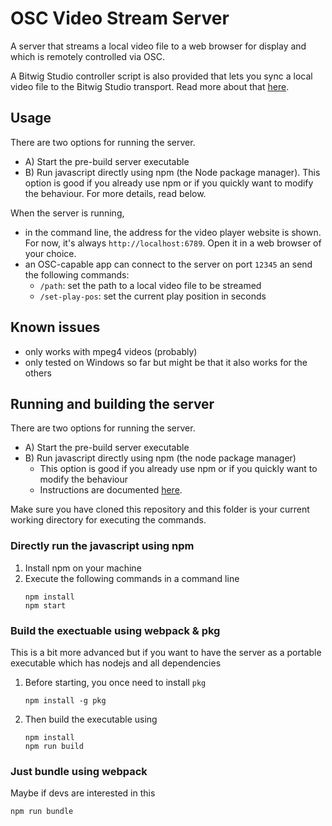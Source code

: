 # OSC Video Stream Server

A server that streams a local video file to a web browser for display and which is remotely controlled via OSC.

A Bitwig Studio controller script is also provided that lets you sync a local video file to the Bitwig Studio transport. Read more about that [here](bitwig-controller-script/README.md).

## Usage

There are two options for running the server.
   - A) Start the pre-build server executable
   - B) Run javascript directly using npm (the Node package manager). This option is good if you already use npm or if you quickly want to modify the behaviour. For more details, read below.

When the server is running,
- in the command line, the address for the video player website is shown. For now, it's always `http://localhost:6789`. Open it in a web browser of your choice.
- an OSC-capable app can connect to the server on port `12345` an send the following commands:
  - `/path`: set the path to a local video file to be streamed
  - `/set-play-pos`: set the current play position in seconds

## Known issues

- only works with mpeg4 videos (probably)
- only tested on Windows so far but might be that it also works for the others

## Running and building the server

There are two options for running the server.
   - A) Start the pre-build server executable
   - B) Run javascript directly using npm (the node package manager)
      - This option is good if you already use npm or if you quickly want to modify the behaviour
      - Instructions are documented [here](server/README.md).

Make sure you have cloned this repository and this folder is your current working directory for executing the commands.

### Directly run the javascript using npm

1. Install npm on your machine
2. Execute the following commands in a command line
   ```
   npm install
   npm start
   ```

### Build the exectuable using webpack & pkg

This is a bit more advanced but if you want to have the server as a portable executable which has nodejs and all dependencies 

1. Before starting, you once need to install `pkg`
   ```
   npm install -g pkg
   ```
2. Then build the executable using
   ```
   npm install
   npm run build
   ```

### Just bundle using webpack

Maybe if devs are interested in this

```
npm run bundle
```

